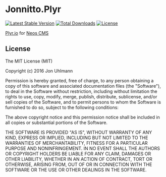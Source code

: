 Jonnitto.Plyr
=============

[![Latest Stable Version](https://poser.pugx.org/jonnitto/plyr/v/stable)](https://packagist.org/packages/jonnitto/plyr)
[![Total Downloads](https://poser.pugx.org/jonnitto/plyr/downloads)](https://packagist.org/packages/jonnitto/plyr)
[![License](https://poser.pugx.org/jonnitto/plyr/license)](https://packagist.org/packages/jonnitto/plyr)

[Plyr.io](http://plyr.io/) for [Neos CMS](https://www.neos.io)


License
-------
The MIT License (MIT)

Copyright (c) 2016 Jon Uhlmann

Permission is hereby granted, free of charge, to any person obtaining a copy
of this software and associated documentation files (the "Software"), to deal
in the Software without restriction, including without limitation the rights
to use, copy, modify, merge, publish, distribute, sublicense, and/or sell
copies of the Software, and to permit persons to whom the Software is
furnished to do so, subject to the following conditions:

The above copyright notice and this permission notice shall be included in all
copies or substantial portions of the Software.

THE SOFTWARE IS PROVIDED "AS IS", WITHOUT WARRANTY OF ANY KIND, EXPRESS OR
IMPLIED, INCLUDING BUT NOT LIMITED TO THE WARRANTIES OF MERCHANTABILITY,
FITNESS FOR A PARTICULAR PURPOSE AND NONINFRINGEMENT. IN NO EVENT SHALL THE
AUTHORS OR COPYRIGHT HOLDERS BE LIABLE FOR ANY CLAIM, DAMAGES OR OTHER
LIABILITY, WHETHER IN AN ACTION OF CONTRACT, TORT OR OTHERWISE, ARISING FROM,
OUT OF OR IN CONNECTION WITH THE SOFTWARE OR THE USE OR OTHER DEALINGS IN THE
SOFTWARE.
